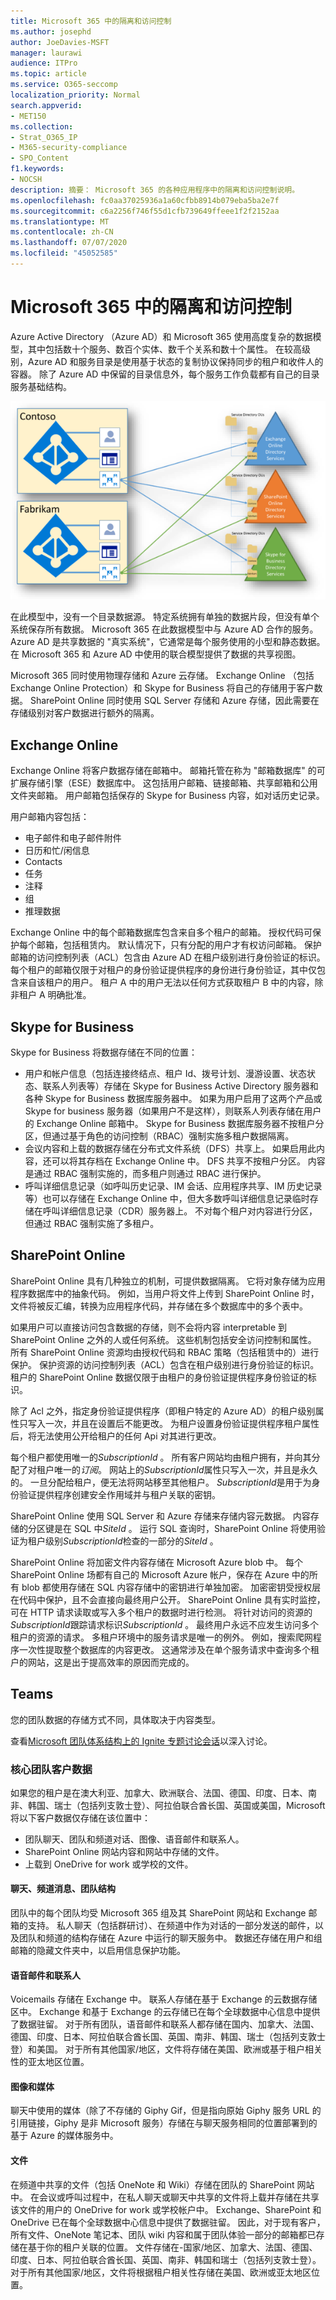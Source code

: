 ```yaml
---
title: Microsoft 365 中的隔离和访问控制
ms.author: josephd
author: JoeDavies-MSFT
manager: laurawi
audience: ITPro
ms.topic: article
ms.service: O365-seccomp
localization_priority: Normal
search.appverid:
- MET150
ms.collection:
- Strat_O365_IP
- M365-security-compliance
- SPO_Content
f1.keywords:
- NOCSH
description: 摘要： Microsoft 365 的各种应用程序中的隔离和访问控制说明。
ms.openlocfilehash: fc0aa37025936a1a60cfbb8914b079eba5ba2e7f
ms.sourcegitcommit: c6a2256f746f55d1cfb739649ffeee1f2f2152aa
ms.translationtype: MT
ms.contentlocale: zh-CN
ms.lasthandoff: 07/07/2020
ms.locfileid: "45052585"
---
```

# <a name="isolation-and-access-control-in-microsoft-365"></a>Microsoft 365 中的隔离和访问控制

Azure Active Directory （Azure AD）和 Microsoft 365 使用高度复杂的数据模型，其中包括数十个服务、数百个实体、数千个关系和数十个属性。 在较高级别，Azure AD 和服务目录是使用基于状态的复制协议保持同步的租户和收件人的容器。 除了 Azure AD 中保留的目录信息外，每个服务工作负载都有自己的目录服务基础结构。
 
![Microsoft 365 租户数据同步](media/office-365-isolation-tenant-data-sync.png)

在此模型中，没有一个目录数据源。 特定系统拥有单独的数据片段，但没有单个系统保存所有数据。 Microsoft 365 在此数据模型中与 Azure AD 合作的服务。 Azure AD 是共享数据的 "真实系统"，它通常是每个服务使用的小型和静态数据。 在 Microsoft 365 和 Azure AD 中使用的联合模型提供了数据的共享视图。

Microsoft 365 同时使用物理存储和 Azure 云存储。 Exchange Online （包括 Exchange Online Protection）和 Skype for Business 将自己的存储用于客户数据。 SharePoint Online 同时使用 SQL Server 存储和 Azure 存储，因此需要在存储级别对客户数据进行额外的隔离。

## <a name="exchange-online"></a>Exchange Online

Exchange Online 将客户数据存储在邮箱中。 邮箱托管在称为 "邮箱数据库" 的可扩展存储引擎（ESE）数据库中。 这包括用户邮箱、链接邮箱、共享邮箱和公用文件夹邮箱。 用户邮箱包括保存的 Skype for Business 内容，如对话历史记录。

用户邮箱内容包括：

- 电子邮件和电子邮件附件
- 日历和忙/闲信息
- Contacts
- 任务
- 注释
- 组
- 推理数据

Exchange Online 中的每个邮箱数据库包含来自多个租户的邮箱。 授权代码可保护每个邮箱，包括租赁内。 默认情况下，只有分配的用户才有权访问邮箱。 保护邮箱的访问控制列表（ACL）包含由 Azure AD 在租户级别进行身份验证的标识。 每个租户的邮箱仅限于对租户的身份验证提供程序的身份进行身份验证，其中仅包含来自该租户的用户。 租户 A 中的用户无法以任何方式获取租户 B 中的内容，除非租户 A 明确批准。

## <a name="skype-for-business"></a>Skype for Business

Skype for Business 将数据存储在不同的位置：

- 用户和帐户信息（包括连接终结点、租户 Id、拨号计划、漫游设置、状态状态、联系人列表等）存储在 Skype for Business Active Directory 服务器和各种 Skype for Business 数据库服务器中。 如果为用户启用了这两个产品或 Skype for business 服务器（如果用户不是这样），则联系人列表存储在用户的 Exchange Online 邮箱中。 Skype for Business 数据库服务器不按租户分区，但通过基于角色的访问控制（RBAC）强制实施多租户数据隔离。
- 会议内容和上载的数据存储在分布式文件系统（DFS）共享上。 如果启用此内容，还可以将其存档在 Exchange Online 中。 DFS 共享不按租户分区。 内容是通过 RBAC 强制实施的，而多租户则通过 RBAC 进行保护。
- 呼叫详细信息记录（如呼叫历史记录、IM 会话、应用程序共享、IM 历史记录等）也可以存储在 Exchange Online 中，但大多数呼叫详细信息记录临时存储在呼叫详细信息记录（CDR）服务器上。 不对每个租户对内容进行分区，但通过 RBAC 强制实施了多租户。

## <a name="sharepoint-online"></a>SharePoint Online

SharePoint Online 具有几种独立的机制，可提供数据隔离。 它将对象存储为应用程序数据库中的抽象代码。 例如，当用户将文件上传到 SharePoint Online 时，文件将被反汇编，转换为应用程序代码，并存储在多个数据库中的多个表中。

如果用户可以直接访问包含数据的存储，则不会将内容 interpretable 到 SharePoint Online 之外的人或任何系统。 这些机制包括安全访问控制和属性。 所有 SharePoint Online 资源均由授权代码和 RBAC 策略（包括租赁中的）进行保护。 保护资源的访问控制列表（ACL）包含在租户级别进行身份验证的标识。 租户的 SharePoint Online 数据仅限于由租户的身份验证提供程序身份验证的标识。

除了 Acl 之外，指定身份验证提供程序（即租户特定的 Azure AD）的租户级别属性只写入一次，并且在设置后不能更改。 为租户设置身份验证提供程序租户属性后，将无法使用公开给租户的任何 Api 对其进行更改。

每个租户都使用唯一的*SubscriptionId* 。 所有客户网站均由租户拥有，并向其分配了对租户唯一的*订阅*。 网站上的*SubscriptionId*属性只写入一次，并且是永久的。 一旦分配给租户，便无法将网站移至其他租户。 *SubscriptionId*是用于为身份验证提供程序创建安全作用域并与租户关联的密钥。

SharePoint Online 使用 SQL Server 和 Azure 存储来存储内容元数据。 内容存储的分区键是在 SQL 中*SiteId* 。 运行 SQL 查询时，SharePoint Online 将使用验证为租户级别*SubscriptionId*检查的一部分的*SiteId* 。

SharePoint Online 将加密文件内容存储在 Microsoft Azure blob 中。 每个 SharePoint Online 场都有自己的 Microsoft Azure 帐户，保存在 Azure 中的所有 blob 都使用存储在 SQL 内容存储中的密钥进行单独加密。 加密密钥受授权层在代码中保护，且不会直接向最终用户公开。 SharePoint Online 具有实时监控，可在 HTTP 请求读取或写入多个租户的数据时进行检测。 将针对访问的资源的*SubscriptionId*跟踪请求标识*SubscriptionId* 。 最终用户永远不应发生访问多个租户的资源的请求。 多租户环境中的服务请求是唯一的例外。 例如，搜索爬网程序一次性提取整个数据库的内容更改。 这通常涉及在单个服务请求中查询多个租户的网站，这是出于提高效率的原因而完成的。

## <a name="teams"></a>Teams

您的团队数据的存储方式不同，具体取决于内容类型。 

查看[Microsoft 团队体系结构上的 Ignite 专题讨论会话](https://channel9.msdn.com/Events/Ignite/Microsoft-Ignite-Orlando-2017/BRK3071)以深入讨论。

### <a name="core-teams-customer-data"></a>核心团队客户数据

如果您的租户是在澳大利亚、加拿大、欧洲联合、法国、德国、印度、日本、南非、韩国、瑞士（包括列支敦士登）、阿拉伯联合酋长国、英国或美国，Microsoft 将以下客户数据仅存储在该位置中：

- 团队聊天、团队和频道对话、图像、语音邮件和联系人。
- SharePoint Online 网站内容和网站中存储的文件。
- 上载到 OneDrive for work 或学校的文件。

#### <a name="chat-channel-messages-team-structure"></a>聊天、频道消息、团队结构

团队中的每个团队均受 Microsoft 365 组及其 SharePoint 网站和 Exchange 邮箱的支持。 私人聊天（包括群研讨）、在频道中作为对话的一部分发送的邮件，以及团队和频道的结构存储在 Azure 中运行的聊天服务中。 数据还存储在用户和组邮箱的隐藏文件夹中，以启用信息保护功能。

#### <a name="voicemail-and-contacts"></a>语音邮件和联系人

Voicemails 存储在 Exchange 中。 联系人存储在基于 Exchange 的云数据存储区中。 Exchange 和基于 Exchange 的云存储已在每个全球数据中心信息中提供了数据驻留。 对于所有团队，语音邮件和联系人都存储在国内、加拿大、法国、德国、印度、日本、阿拉伯联合酋长国、英国、南非、韩国、瑞士（包括列支敦士登）和美国。 对于所有其他国家/地区，文件将存储在美国、欧洲或基于租户相关性的亚太地区位置。

#### <a name="images-and-media"></a>图像和媒体

聊天中使用的媒体（除了不存储的 Giphy Gif，但是指向原始 Giphy 服务 URL 的引用链接，Giphy 是非 Microsoft 服务）存储在与聊天服务相同的位置部署到的基于 Azure 的媒体服务中。

#### <a name="files"></a>文件

在频道中共享的文件（包括 OneNote 和 Wiki）存储在团队的 SharePoint 网站中。 在会议或呼叫过程中，在私人聊天或聊天中共享的文件将上载并存储在共享该文件的用户的 OneDrive for work 或学校帐户中。 Exchange、SharePoint 和 OneDrive 已在每个全球数据中心信息中提供了数据驻留。 因此，对于现有客户，所有文件、OneNote 笔记本、团队 wiki 内容和属于团队体验一部分的邮箱都已存储在基于你的租户关联的位置。 文件存储在-国家/地区、加拿大、法国、德国、印度、日本、阿拉伯联合酋长国、英国、南非、韩国和瑞士（包括列支敦士登）。 对于所有其他国家/地区，文件将根据租户相关性存储在美国、欧洲或亚太地区位置。
